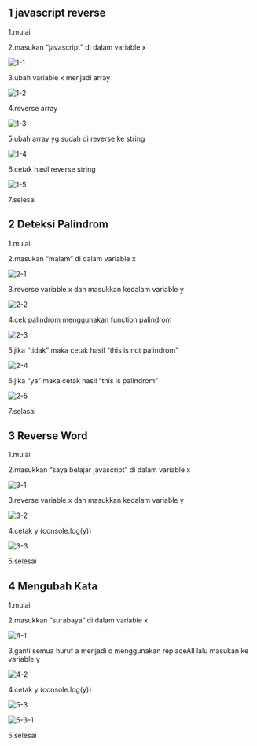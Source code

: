 ## 1 javascript reverse

1.mulai
    
2.masukan “javascript” di dalam variable x

![1-1](https://user-images.githubusercontent.com/91738561/140072789-c72e3f26-172f-42f6-9e89-f8a647263c27.png)
    
3.ubah variable x menjadi array

![1-2](https://user-images.githubusercontent.com/91738561/140072846-c00a3c06-d692-4eca-aa60-626c4f8e7b9a.png)

4.reverse array

![1-3](https://user-images.githubusercontent.com/91738561/140072918-543ef820-4922-45ae-a822-a4701d00f07f.png)
    
5.ubah array yg sudah di reverse ke string

![1-4](https://user-images.githubusercontent.com/91738561/140072954-2f9d4284-9445-435d-979b-aa6f413afd70.png)
    
6.cetak hasil reverse string

![1-5](https://user-images.githubusercontent.com/91738561/140072979-20c8ede0-24f3-4d3c-8592-682f40ee01b7.png)
    
7.selesai


## 2 Deteksi Palindrom

1.mulai

2.masukan “malam” di dalam variable x

![2-1](https://user-images.githubusercontent.com/91738561/140074358-bce33642-a3e0-4237-a2ba-b6dde50c196b.png)

3.reverse variable x dan masukkan kedalam variable y

![2-2](https://user-images.githubusercontent.com/91738561/140074376-6e183b0e-00c8-497e-8468-af4c5834dd35.png)

4.cek palindrom menggunakan function palindrom

![2-3](https://user-images.githubusercontent.com/91738561/140074401-b16e13c9-700e-4880-bebf-7b9ba7921cea.png)

5.jika “tidak” maka cetak hasil “this is not palindrom”

![2-4](https://user-images.githubusercontent.com/91738561/140074427-5faff7f6-315a-45ec-a857-15dfd99c8081.png)

6.jika “ya” maka cetak hasil “this is palindrom”

![2-5](https://user-images.githubusercontent.com/91738561/140074444-67370419-8f94-428c-be18-2c79f101718f.png)

7.selasai


## 3 Reverse Word

1.mulai

2.masukkan “saya belajar javascript” di dalam variable x

![3-1](https://user-images.githubusercontent.com/91738561/140074973-400ef9a1-760e-4dfb-8b0e-fb1b998405b1.png)

3.reverse variable x dan masukkan kedalam variable y

![3-2](https://user-images.githubusercontent.com/91738561/140075004-f38dd9b6-3f49-4151-b378-7de61453d80c.png)

4.cetak y (console.log(y))

![3-3](https://user-images.githubusercontent.com/91738561/140075046-26e6e02b-d93b-45ed-a196-4a225eea4255.png)

5.selesai


## 4 Mengubah Kata

1.mulai

2.masukkan “surabaya” di dalam variable x

![4-1](https://user-images.githubusercontent.com/91738561/140075332-724b2d66-9e02-4fe0-a3fc-d29ea076bf13.png)

3.ganti semua huruf a menjadi o menggunakan replaceAll lalu masukan ke variable y

![4-2](https://user-images.githubusercontent.com/91738561/140075354-43e93b2e-0e5a-401f-b2d0-1c39b8a9fdae.png)

4.cetak y (console.log(y))

![5-3](https://user-images.githubusercontent.com/91738561/140075716-09457847-e803-49ec-a99a-f5eda2771594.png)

![5-3-1](https://user-images.githubusercontent.com/91738561/140075714-bbd86d0f-23f5-4962-8712-406c2ce70922.png)

5.selesai

